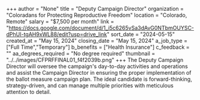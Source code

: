 +++
author = "None"
title = "Deputy Campaign Director"
organization = "Coloradans for Protecting Reproductive Freedom"
location = "Colorado, Remote"
salary = "$7,500 per month"
link = "https://docs.google.com/document/d/1_i5c6265vSa3dAvG0NTbmOUYSC-dPhUI-tgAH9xWL88/edit?usp=drive_link"
sort_date = "2024-05-15"
created_at = "May 15, 2024"
closing_date = "May 15, 2024"
a_job_type = ["Full Time","Temporary"]
b_benefits = ["Health Insurance"]
c_feedback = ""
aa_degrees_required = "No degree required"
thumbnail = "../../images/CFPRFFINAL01_f4f2039b.png"
+++
The Deputy Campaign Director will oversee the campaign's day-to-day activities and operations and assist the Campaign Director in ensuring the proper implementation of the ballot measure campaign plan. The ideal candidate is forward-thinking, strategy-driven, and can manage multiple priorities with meticulous attention to detail.